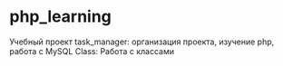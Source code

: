 # php_learning
Учебный проект task_manager: организация проекта, изучение php, работа с MySQL
Class: Работа с классами
